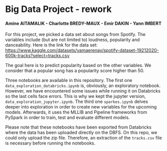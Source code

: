 # Big Data Project - rework
#### Amine AITAMALIK - Charlotte BREDY-MAUX - Emir DAKIN - Yann IMBERT

For this project, we picked a data set about songs from Spotify. The variables include (but are not limited to) loudness, popularity and danceability. Here is the link for the data set: https://www.kaggle.com/datasets/yamaerenay/spotify-dataset-19212020-600k-tracks?select=tracks.csv

The goal here is to predict popularity based on the other variables. We consider that a popular song has a popularity score higher than 50.

Three notebooks are available in this repository. The first one ``data_exploration_databricks.ipynb`` is, obviously, an exploratory notebook. However, we have encountered some issues while running it on Databricks so the last cells face errors. This is why we kept the jupyter version, ``data_exploration_jupyter.ipynb``. The third one ``sparkes.ipynb`` delves deeper into exploration in order to create new variables for the upcoming models. Afterwards, it uses the MLLIB and Pipeline frameworks from PySpark in order to train, test and evaluate different models.  

Please note that these notebooks have been exported from Databricks where the data has been uploaded directly on the DBFS. On this repo, we could only upload the zip file. Therefore, an extraction of the ``tracks.csv`` file is necessary before running the notebooks.
